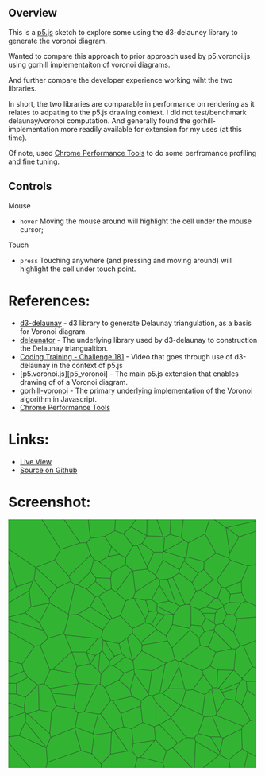 
## Overview

This is a [p5.js][p5js-home] sketch to explore some using the d3-delauney library to generate the voronoi diagram.

Wanted to compare this approach to prior approach used by p5.voronoi.js using gorhill implementaiton of voronoi diagrams.

And further compare the developer experience working wiht the two libraries.

In short, the two libraries are comparable in performance on rendering as it relates to adpating to the p5.js drawing context. I did not test/benchmark delaunay/voronoi computation. And generally found the gorhill-implementation more readily available for extension for my uses (at this time).

Of note, used [Chrome Performance Tools][chrome-perf-tools] to do some perfromance profiling and fine tuning.

## Controls

Mouse
* `hover` Moving the mouse around will highlight the cell under the mouse cursor;

Touch
* `press` Touching anywhere (and pressing and moving around) will highlight the cell under touch point.

# References:
* [d3-delaunay][d3-delaunay] - d3 library to generate Delaunay triangulation, as a basis for Voronoi diagram.
* [delaunator][delaunator] - The underlying library used by d3-delaunay to construction the Delaunay triangualtion. 
* [Coding Training - Challenge 181][coding-train-cc181] - Video that goes through use of d3-delaunay in the context of p5.js
* [p5.voronoi.js][p5_voronoi] - The main p5.js extension that enables drawing of of a Voronoi diagram.
* [gorhill-voronoi][gorhill-voronoi] - The primary underlying implementation of the Voronoi algorithm in Javascript.
* [Chrome Performance Tools][chrome-perf-tools]


# Links: 

* [Live View][live-view]
* [Source on Github][source-code]

# Screenshot:

![screenshot][screenshot-01]

[p5js-home]: https://p5js.org/
[source-code]: https://github.com/brianhonohan/sketchbook/tree/master/p5js/common/examples/voronoi-4/
[live-view]: https://brianhonohan.com/sketchbook/p5js/common/examples/voronoi-4/
[screenshot-01]: ./screenshot-01.png
[p5.voronoi.js]: https://github.com/Dozed12/p5.voronoi
[gorhill-voronoi]: https://github.com/gorhill/Javascript-Voronoi
[chrome-perf-tools]: https://developer.chrome.com/docs/devtools/performance
[d3-delaunay]: https://d3js.org/d3-delaunay
[delaunator]: https://mapbox.github.io/delaunator/
[coding-train-cc181]: https://www.youtube.com/watch?v=Bxdt6T_1qgc&t=546s&ab_channel=TheCodingTrain
